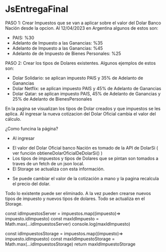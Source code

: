 # JsEntregaFinal
PASO 1: Crear Impuestos que se van a aplicar sobre el valor del Dolar Banco Nación desde la opcion. Al 12/04/2023 en Argentina algunos de estos son: 
- PAIS: %30
- Adelanto de Impuesto a las Ganancias: %35 
- Adelanto de Impuesto a las Ganancias: %45
- Adelanto de de Impuesto de Bienes Personales: %25

PASO 2: Crear los tipos de Dolares existentes. Algunos ejemplos de estos son:
- Dolar Solidario: se aplican impuesto PAIS y 35% de Adelanto de Ganancias
- Dolar Netflix: se aplican impuesto PAIS y 45% de Adelanto de Ganancias
- Dolar Qatar: se aplican impuesto PAIS, 45% de Adelanto de Ganancias y 25% de Adelanto de BienesPersonales

En la pagina se visualizan los tipos de Dolar creados y que impuestos se les aplica. Al ingresar la nueva cotizacion del Dolar Oficial cambia el valor del cálculo. 

¿Como funcina la página?
* Al ingresar 
- El valor del Dolar Oficial banco Nación es tomado de la API de DolarSi ( ver función obtieneDolarOficialDeDolarSi() )
- Los tipos de impuestos y tipos de Dolares que se pintan son tomados a traves de un fetch de un json local. 
- El Storage se actualiza con esta información. 

* Se puede cambiar el valor de la cotización a mano y la pagina recalcula el precio del dolar. 

Todo lo existente puede ser eliminado. 
A la vez pueden crearse nuevos tipos de impuesto y nuevos tipos de dolares. Todo se actualiza en el Storage. 

const idImpuestosServer = impuestos.map((impuesto)=> impuesto.idImpuesto)
      const maxIdImpuesto = Math.max(...idImpuestosServer)
      console.log(maxIdImpuesto)

const idImpuestosStorage = impuestos.map((impuesto)=> impuesto.idImpuesto)
      const maxIdImpuestoStorage = Math.max(...idImpuestosStorage)
      return maxIdImpuestoStorage